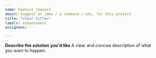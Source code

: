 ```yaml
---
name: Feature request
about: Suggest an idea / a command / etc. for this project
title: "<Your title>"
labels: enhancement
assignees: ''

---
```


**Describe the solution you'd like**
A clear and concise description of what you want to happen.
